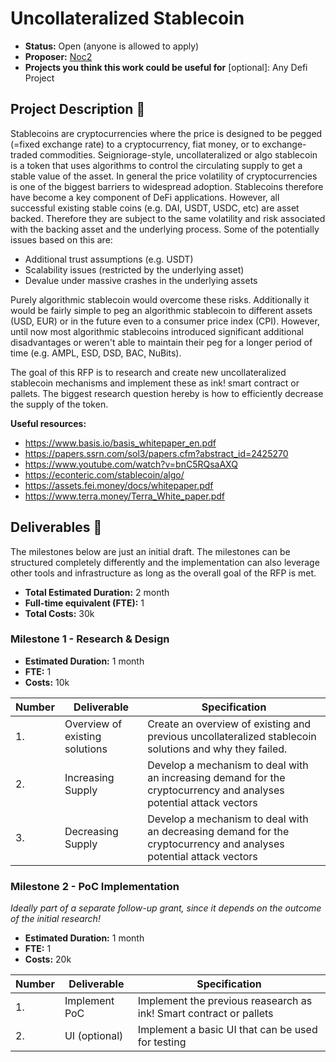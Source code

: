 # Uncollateralized Stablecoin

* **Status:** Open (anyone is allowed to apply)
* **Proposer:** [Noc2](https://github.com/Noc2)
* **Projects you think this work could be useful for** [optional]: Any Defi Project

## Project Description :page_facing_up: 

Stablecoins are cryptocurrencies where the price is designed to be pegged (=fixed exchange rate) to a cryptocurrency, fiat money, or to exchange-traded commodities. Seigniorage-style, uncollateralized or algo stablecoin is a token that uses algorithms to control the circulating supply to get a stable value of the asset. In general the price volatility of cryptocurrencies is one of the biggest barriers to widespread adoption. Stablecoins therefore have become a key component of DeFi applications. However, all successful existing stable coins (e.g. DAI, USDT, USDC, etc) are asset backed. Therefore they are subject to the same volatility and risk associated with the backing asset and the underlying process. Some of the potentially issues based on this are:
- Additional trust assumptions (e.g. USDT)  
- Scalability issues (restricted by the underlying asset) 
- Devalue under massive crashes in the underlying assets 

Purely algorithmic stablecoin would overcome these risks. Additionally it would be fairly simple to peg an algorithmic stablecoin to different assets (USD, EUR) or in the future even to a consumer price index (CPI). However, until now most algorithmic stablecoins introduced significant additional disadvantages or weren't able to maintain their peg for a longer period of time (e.g. AMPL, ESD, DSD, BAC, NuBits).

The goal of this RFP is to research and create new uncollateralized stablecoin mechanisms and implement these as ink! smart contract or pallets. The biggest research question hereby is how to efficiently decrease the supply of the token.   

**Useful resources:** 
- https://www.basis.io/basis_whitepaper_en.pdf  
- https://papers.ssrn.com/sol3/papers.cfm?abstract_id=2425270 
- https://www.youtube.com/watch?v=bnC5RQsaAXQ 
- https://econteric.com/stablecoin/algo/
- https://assets.fei.money/docs/whitepaper.pdf
- https://www.terra.money/Terra_White_paper.pdf

## Deliverables :nut_and_bolt:

The milestones below are just an initial draft. The milestones can be structured completely differently and the implementation can also leverage other tools and infrastructure as long as the overall goal of the RFP is met.

* **Total Estimated Duration:** 2 month
* **Full-time equivalent (FTE):**  1
* **Total Costs:** 30k

### Milestone 1 - Research & Design 

* **Estimated Duration:** 1 month
* **FTE:**  1
* **Costs:** 10k


| Number | Deliverable | Specification | 
| ------------- | ------------- | ------------- |
| 1. | Overview of existing solutions | Create an overview of existing and previous uncollateralized stablecoin solutions and why they failed. |  
| 2. | Increasing Supply | Develop a mechanism to deal with an increasing demand for the cryptocurrency and analyses potential attack vectors | 
| 3. | Decreasing Supply | Develop a mechanism to deal with an decreasing demand for the cryptocurrency and analyses potential attack vectors| 

### Milestone 2 - PoC Implementation

*Ideally part of a separate follow-up grant, since it depends on the outcome of the initial research!*  

* **Estimated Duration:** 1 month
* **FTE:**  1
* **Costs:** 20k


| Number | Deliverable | Specification | 
| ------------- | ------------- | ------------- |
| 1. | Implement PoC| Implement the previous reasearch as ink! Smart contract or pallets |  
| 2. | UI (optional) | Implement a basic UI that can be used for testing | 

